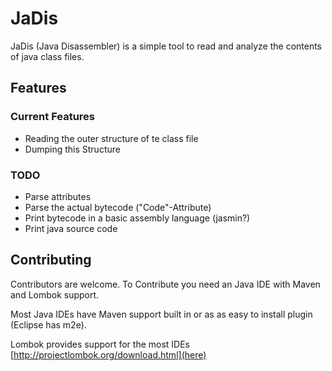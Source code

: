 # JaDis

JaDis (Java Disassembler) is a simple tool to read and analyze the contents of java class files.

## Features

### Current Features
- Reading the outer structure of te class file
- Dumping this Structure

### TODO
- Parse attributes
- Parse the actual bytecode ("Code"-Attribute)
- Print bytecode in a basic assembly language (jasmin?)
- Print java source code

## Contributing
Contributors are welcome. To Contribute you need an Java IDE with Maven and Lombok support.

Most Java IDEs have Maven support built in or as as easy to install plugin (Eclipse has m2e).

Lombok provides support for the most IDEs [http://projectlombok.org/download.html](here)
